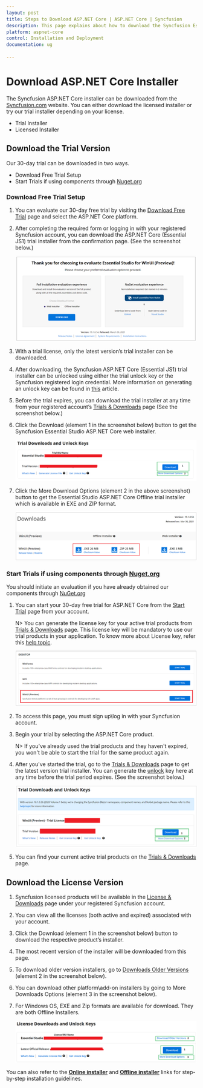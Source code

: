 ```yaml
---
layout: post
title: Steps to Download ASP.NET Core | ASP.NET Core | Syncfusion
description: This page explains about how to download the Syncfusion Essential Studio ASP.NET Core installer based on licensed and trial customer
platform: aspnet-core
control: Installation and Deployment
documentation: ug

---
```


# Download ASP.NET Core Installer

The Syncfusion ASP.NET Core installer can be downloaded from the [Syncfusion.com](https://www.syncfusion.com/aspnet-core-ui-controls) website. You can either download the licensed installer or try our trial installer depending on your license.

   -	Trial Installer
   -	Licensed Installer

## Download the Trial Version

Our 30-day trial can be downloaded in two ways.

   * Download Free Trial Setup
   * Start Trials if using components through [Nuget.org](https://www.nuget.org/packages?q=syncfusion)

### Download Free Trial Setup

1. You can evaluate our 30-day free trial by visiting the [Download Free Trial](https://www.syncfusion.com/downloads) page and select the ASP.NET Core platform.
2. After completing the required form or logging in with your registered Syncfusion account, you can download the ASP.NET Core (Essential JS1) trial installer from the confirmation page. (See the screenshot below.) 
   
   ![Trial and downloads of Syncfusion Essential Studio](download-images/trial-confirmation.png)
   
3. With a trial license, only the latest version’s trial installer can be downloaded.
4. After downloading, the Syncfusion ASP.NET Core (Essential JS1) trial installer can be unlocked using either the trial unlock key or the Syncfusion registered login credential. More information on generating an unlock key can be found in [this](https://www.syncfusion.com/kb/8069/how-to-generate-unlock-key-for-essentials-studio-products) article.
5. Before the trial expires, you can download the trial installer at any time from your registered account’s [Trials & Downloads](https://www.syncfusion.com/account/manage-trials/downloads) page (See the screenshot below.)
6. Click the Download (element 1 in the screenshot below) button to get the Syncfusion Essential Studio ASP.NET Core web installer.
 
   ![Trial and downloads of Syncfusion Essential Studio](download-images/trail-download.png)

7. Click the More Download Options (element 2 in the above screenshot) button to get the Essential Studio ASP.NET Core Offline trial installer which is available in EXE and ZIP format.

   ![License and downloads of Syncfusion Essential Studio](download-images/start-trial-download-offline-installer.png)

### Start Trials if using components through [Nuget.org](https://www.nuget.org/packages?q=syncfusion)

You should initiate an evaluation if you have already obtained our components through [NuGet.org](https://www.nuget.org/packages?q=syncfusion)

1. You can start your 30-day free trial for ASP.NET Core from the [Start Trial](https://www.syncfusion.com/account/manage-trials/start-trials) page from your account.

   N> You can generate the license key for your active trial products from [Trials & Downloads](https://www.syncfusion.com/account/manage-trials/downloads) page. This license key will be mandatory to use our trial products in your application. To know more about License key, refer this [help topic](https://help.syncfusion.com/common/essential-studio/licensing/license-key). 
	
   ![Trial and downloads of Syncfusion Essential Studio](download-images/start-trial-download.png)
   
2. To access this page, you must sign up\log in with your Syncfusion account.
3. Begin your trial by selecting the ASP.NET Core product. 

   N> If you've already used the trial products and they haven't expired, you won't be able to start the trial for the same product again.

4. After you've started the trial, go to the [Trials & Downloads](https://www.syncfusion.com/account/manage-trials/downloads) page to get the latest version trial installer. You can generate the [unlock](https://www.syncfusion.com/kb/8069/how-to-generate-unlock-key-for-essentials-studio-products) key here at any time before the trial period expires. (See the screenshot below.)

   ![License and downloads of Syncfusion Essential Studio](download-images/start-trial-download-installer.png)

5. You can find your current active trial products on the [Trials & Downloads](https://www.syncfusion.com/account/manage-trials/downloads) page.
   

## Download the License Version

1. Syncfusion licensed products will be available in the [License & Downloads](https://www.syncfusion.com/account/downloads) page under your registered Syncfusion account.
2. You can view all the licenses (both active and expired) associated with your account.
3. Click the Download (element 1 in the screenshot below) button to download the respective product’s installer.
4. The most recent version of the installer will be downloaded from this page.
5. To download older version installers, go to [Downloads Older Versions](https://www.syncfusion.com/account/downloads/studio) (element 2 in the screenshot below).
6. You can download other platform\add-on installers by going to More Downloads Options (element 3 in the screenshot below).
7. For Windows OS, EXE and Zip formats are available for download. They are both Offline Installers.

   ![License and downloads of Syncfusion Essential Studio](download-images/license-download.png)
	

You can also refer to the [**Online installer**](https://help.syncfusion.com/aspnet-core/installation-and-upgrade/install-using-the-web-installer) and [**Offline installer**](https://help.syncfusion.com/aspnet-core/installation-and-upgrade/install-using-the-offline-installer) links for step-by-step installation guidelines.	
